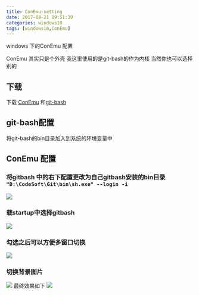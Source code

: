 ```yaml
---
title: ConEmu-setting
date: 2017-08-21 19:51:39
categories: windows10
tags: [windows10,ConEmu]
---
```

windows 下的ConEmu 配置
<!--more-->
ConEmu 其实只是个外壳 我这里使用的是git-bash的作为内核 当然你也可以选择别的
## 下载
下载 [ConEmu](https://conemu.github.io/) 和[git-bash](https://git-for-windows.github.io/)
## git-bash配置
将git-bash的bin目录加入到系统的环境变量中
## ConEmu 配置
### 将gitbash 中的右下配置更改为自己gitbash安装的bin目录 `"D:\CodeSoft\Git\bin\sh.exe" --login -i`
![](https://losssblog.oss-cn-hangzhou.aliyuncs.com/ConEmu/1.png?x-oss-process=style/blogimage)
### 载startup中选择gitbash
![](https://losssblog.oss-cn-hangzhou.aliyuncs.com/ConEmu/2.png?x-oss-process=style/blogimage)
### 勾选之后可以方便多窗口切换
![](https://losssblog.oss-cn-hangzhou.aliyuncs.com/ConEmu/3.png?x-oss-process=style/blogimage)
### 切换背景图片
![](https://losssblog.oss-cn-hangzhou.aliyuncs.com/ConEmu/4.png?x-oss-process=style/blogimage)
最终效果如下
![](https://losssblog.oss-cn-hangzhou.aliyuncs.com/ConEmu/5.png?x-oss-process=style/blogimage)
